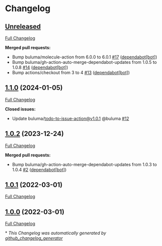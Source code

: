 # Changelog

## [Unreleased](https://github.com/buluma/ansible-role-nomad/tree/HEAD)

[Full Changelog](https://github.com/buluma/ansible-role-nomad/compare/1.1.0...HEAD)

**Merged pull requests:**

- Bump buluma/molecule-action from 6.0.0 to 6.0.1 [\#17](https://github.com/buluma/ansible-role-nomad/pull/17) ([dependabot[bot]](https://github.com/apps/dependabot))
- Bump buluma/gh-action-auto-merge-dependabot-updates from 1.0.5 to 1.0.8 [\#14](https://github.com/buluma/ansible-role-nomad/pull/14) ([dependabot[bot]](https://github.com/apps/dependabot))
- Bump actions/checkout from 3 to 4 [\#13](https://github.com/buluma/ansible-role-nomad/pull/13) ([dependabot[bot]](https://github.com/apps/dependabot))

## [1.1.0](https://github.com/buluma/ansible-role-nomad/tree/1.1.0) (2024-01-05)

[Full Changelog](https://github.com/buluma/ansible-role-nomad/compare/1.0.2...1.1.0)

**Closed issues:**

- Update buluma/todo-to-issue-action@v1.0.1 @buluma [\#12](https://github.com/buluma/ansible-role-nomad/issues/12)

## [1.0.2](https://github.com/buluma/ansible-role-nomad/tree/1.0.2) (2023-12-24)

[Full Changelog](https://github.com/buluma/ansible-role-nomad/compare/1.0.1...1.0.2)

**Merged pull requests:**

- Bump buluma/gh-action-auto-merge-dependabot-updates from 1.0.3 to 1.0.4 [\#2](https://github.com/buluma/ansible-role-nomad/pull/2) ([dependabot[bot]](https://github.com/apps/dependabot))

## [1.0.1](https://github.com/buluma/ansible-role-nomad/tree/1.0.1) (2022-03-01)

[Full Changelog](https://github.com/buluma/ansible-role-nomad/compare/1.0.0...1.0.1)

## [1.0.0](https://github.com/buluma/ansible-role-nomad/tree/1.0.0) (2022-03-01)

[Full Changelog](https://github.com/buluma/ansible-role-nomad/compare/6678a8ac93eef48999b3159dabb9279a8016f1df...1.0.0)



\* *This Changelog was automatically generated by [github_changelog_generator](https://github.com/github-changelog-generator/github-changelog-generator)*

